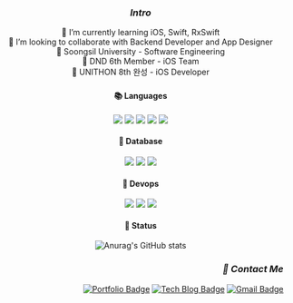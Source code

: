 <div align="center">
<h3 align="center">
  
  _Intro_ 
  
</h3>
  
🌱 I’m currently learning iOS, Swift, RxSwift <br>
👯 I’m looking to collaborate with Backend Developer and App Designer <br>
🏫 Soongsil University - Software Engineering <br>
🧩 DND 6th Member - iOS Team <br>
🤼 UNITHON 8th 완성 - iOS Developer <br>

<h3 align="center"🛠 Tech Stack</h3>
  
#### 📚 Languages
<p>
  <img src="https://img.shields.io/badge/Swift-F05138?style=flat-square&logo=Swift&logoColor=white"/> 
  <img src="https://img.shields.io/badge/Python-3776AB?style=flat-square&logo=Python&logoColor=white"/>
  <img src="https://img.shields.io/badge/-C++-00599C?style=flat-square&logo=c%2B%2B&logoColor=white"/> 
  <img src="https://img.shields.io/badge/JavaScript-F7DF1E?style=flat-square&logo=JavaScript&logoColor=white"/> 
  <img src="https://img.shields.io/badge/ReactNative-61DAFB?style=flat-square&logo=React&logoColor=white"/> 
</p>
  
#### 🧺 Database
<p>
  <img src="https://img.shields.io/badge/MySQL-4479A1?style=flat-square&logo=MySQL&logoColor=white"/> 
  <img src="https://img.shields.io/badge/Oracle-F80000?style=flat-square&logo=Oracle&logoColor=white"/> 
  <img src="https://img.shields.io/badge/Redis-DC382D?style=flat-square&logo=Redis&logoColor=white"/>
</p>
  
#### 🐳 Devops
  
<p>
  <img src="https://img.shields.io/badge/Git-F05032?style=flat-square&logo=Git&logoColor=white"/> 
  <img src="https://img.shields.io/badge/Amazon AWS-232F3E?style=flat-square&logo=Amazon%20AWS&logoColor=white"/> 
  <img src="https://img.shields.io/badge/Docker-2496ED?style=flat-square&logo=Docker&logoColor=white"/> 
</p>
  
#### 🤯 Status

![Anurag's GitHub stats](https://github-readme-stats.vercel.app/api?username=injeChoi&show_icons=true&theme=light) 

<div align=right>
<h3 align="right">
  
  _🤝 Contact Me_

</h3>

[![Portfolio Badge](http://img.shields.io/badge/-Portfolio-black?style=flat-square&logo=Notion&link=https://www.notion.so/58346f7ffc914f0f90f488e9c7c61ab6/)](https://www.notion.so/58346f7ffc914f0f90f488e9c7c61ab6/)
[![Tech Blog Badge](http://img.shields.io/badge/-Tech%20blog-black?style=flat-square&logo=Bloglovin&link=https://nowios.tistory.com/)](https://nowios.tistory.com/)
[![Gmail Badge](https://img.shields.io/badge/-Gmail-d14836?style=flat-square&logo=Gmail&logoColor=white&link=mailto:2015jasonc@gmail.com)](mailto:2015jasonc@gmail.com)

</div>
</div>
